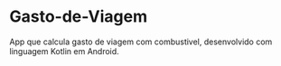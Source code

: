 # Gasto-de-Viagem
App que calcula gasto de viagem com combustivel, desenvolvido com linguagem Kotlin em Android.
